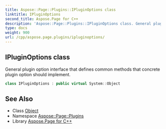 ```yaml
---
title: Aspose::Page::Plugins::IPluginOptions class
linktitle: IPluginOptions
second_title: Aspose.Page for C++
description: 'Aspose::Page::Plugins::IPluginOptions class. General plugin option interface that defines common methods that concrete plugin option should implement in C++.'
type: docs
weight: 900
url: /cpp/aspose.page.plugins/ipluginoptions/
---
```

## IPluginOptions class


General plugin option interface that defines common methods that concrete plugin option should implement.

```cpp
class IPluginOptions : public virtual System::Object
```

## See Also

* Class [Object](../../system/object/)
* Namespace [Aspose::Page::Plugins](../)
* Library [Aspose.Page for C++](../../)
